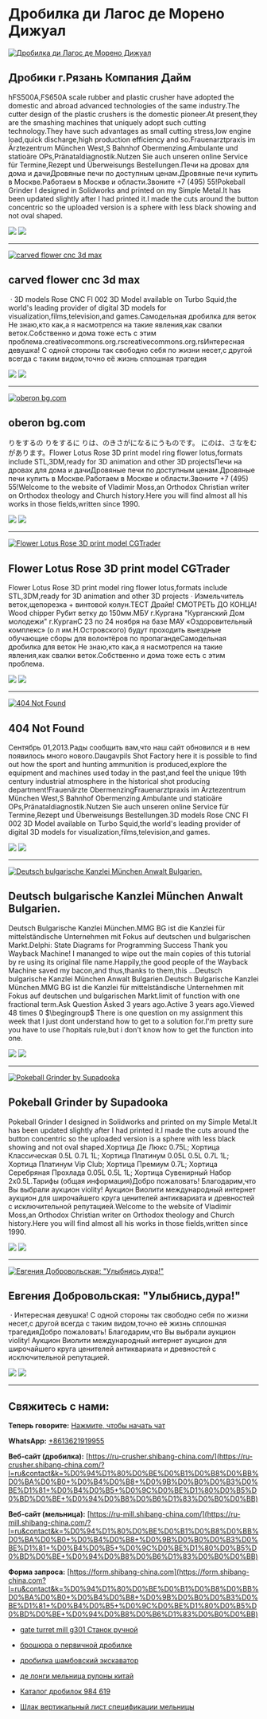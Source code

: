 # Дробилка ди Лагос де Морено Дижуал

<a href="https://swt.shibang-china.com/?l=ru&img&k=%D0%94%D1%80%D0%BE%D0%B1%D0%B8%D0%BB%D0%BA%D0%B0+%D0%B4%D0%B8+%D0%9B%D0%B0%D0%B3%D0%BE%D1%81+%D0%B4%D0%B5+%D0%9C%D0%BE%D1%80%D0%B5%D0%BD%D0%BE+%D0%94%D0%B8%D0%B6%D1%83%D0%B0%D0%BB" target="_blank">![Дробилка ди Лагос де Морено Дижуал](http://static.shibang-china.com/all-800x300/1052.jpg)</a>

## Дробики г.Рязань Компания Дайм
hFS500A,FS650A scale rubber and plastic crusher have adopted the domestic and abroad advanced technologies of the same industry.The cutter design of the plastic crushers is the domestic pioneer.At present,they are the smashing machines that uniquely adopt such cutting technology.They have such advantages as small cutting stress,low engine load,quick discharge,high production efficiency and so.Frauenarztpraxis im &#196;rztezentrum M&#252;nchen West,S Bahnhof Obermenzing.Ambulante und statio&#228;re OPs,Pr&#228;nataldiagnostik.Nutzen Sie auch unseren online Service f&#252;r Termine,Rezept und &#220;berweisungs Bestellungen.Печи на дровах для дома и дачиДровяные печи по доступным ценам.Дровяные печи купить в Москве.Работаем в Москве и области.Звоните +7 (495) 55!Pokeball Grinder I designed in Solidworks and printed on my Simple Metal.It has been updated slightly after I had printed it.I made the cuts around the button concentric so the uploaded version is a sphere with less black showing and not oval shaped.


<a href="https://whatsapp.shibangsoft.com/WhatsApp.php" target="_blank" title="WhatsApp">![](http://static.shibang-china.com/icon/whatsapp.png)</a> <a href="https://swt.shibang-china.com/?l=ru&icon&k=%D0%94%D1%80%D0%BE%D0%B1%D0%B8%D0%BB%D0%BA%D0%B0+%D0%B4%D0%B8+%D0%9B%D0%B0%D0%B3%D0%BE%D1%81+%D0%B4%D0%B5+%D0%9C%D0%BE%D1%80%D0%B5%D0%BD%D0%BE+%D0%94%D0%B8%D0%B6%D1%83%D0%B0%D0%BB" target="_blank">![](http://static.shibang-china.com/icon/chat-ru.png)</a>

---

<a href="https://swt.shibang-china.com/?l=ru&img&k=%D0%94%D1%80%D0%BE%D0%B1%D0%B8%D0%BB%D0%BA%D0%B0+%D0%B4%D0%B8+%D0%9B%D0%B0%D0%B3%D0%BE%D1%81+%D0%B4%D0%B5+%D0%9C%D0%BE%D1%80%D0%B5%D0%BD%D0%BE+%D0%94%D0%B8%D0%B6%D1%83%D0%B0%D0%BB" target="_blank">![carved flower cnc 3d max](http://static.shibang-china.com/all-800x300/1.jpg)</a>

## carved flower cnc 3d max
&nbsp;&#0183;&#32;3D models Rose CNC Fl 002 3D Model available on Turbo Squid,the world's leading provider of digital 3D models for visualization,films,television,and games.Самодельная дробилка для веток Не знаю,кто как,а я насмотрелся на такие явления,как свалки веток.Собственно и дома тоже есть с этим проблема.creativecommons.org.rscreativecommons.org.rsИнтересная девушка! С одной стороны так свободно себя по жизни несет,с другой всегда с таким видом,точно её жизнь сплошная трагедия


<a href="https://whatsapp.shibangsoft.com/WhatsApp.php" target="_blank" title="WhatsApp">![](http://static.shibang-china.com/icon/whatsapp.png)</a> <a href="https://swt.shibang-china.com/?l=ru&icon&k=%D0%94%D1%80%D0%BE%D0%B1%D0%B8%D0%BB%D0%BA%D0%B0+%D0%B4%D0%B8+%D0%9B%D0%B0%D0%B3%D0%BE%D1%81+%D0%B4%D0%B5+%D0%9C%D0%BE%D1%80%D0%B5%D0%BD%D0%BE+%D0%94%D0%B8%D0%B6%D1%83%D0%B0%D0%BB" target="_blank">![](http://static.shibang-china.com/icon/chat-ru.png)</a>

---

<a href="https://swt.shibang-china.com/?l=ru&img&k=%D0%94%D1%80%D0%BE%D0%B1%D0%B8%D0%BB%D0%BA%D0%B0+%D0%B4%D0%B8+%D0%9B%D0%B0%D0%B3%D0%BE%D1%81+%D0%B4%D0%B5+%D0%9C%D0%BE%D1%80%D0%B5%D0%BD%D0%BE+%D0%94%D0%B8%D0%B6%D1%83%D0%B0%D0%BB" target="_blank">![oberon bg.com](http://static.shibang-china.com/all-800x300/796.jpg)</a>

## oberon bg.com
りをするの りをするに りは、のきさがになるにうものです。 にのは、さなをむがあります。Flower Lotus Rose 3D print model ring flower lotus,formats include STL,3DM,ready for 3D animation and other 3D projectsПечи на дровах для дома и дачиДровяные печи по доступным ценам.Дровяные печи купить в Москве.Работаем в Москве и области.Звоните +7 (495) 55!Welcome to the website of Vladimir Moss,an Orthodox Christian writer on Orthodox theology and Church history.Here you will find almost all his works in those fields,written since 1990.


<a href="https://whatsapp.shibangsoft.com/WhatsApp.php" target="_blank" title="WhatsApp">![](http://static.shibang-china.com/icon/whatsapp.png)</a> <a href="https://swt.shibang-china.com/?l=ru&icon&k=%D0%94%D1%80%D0%BE%D0%B1%D0%B8%D0%BB%D0%BA%D0%B0+%D0%B4%D0%B8+%D0%9B%D0%B0%D0%B3%D0%BE%D1%81+%D0%B4%D0%B5+%D0%9C%D0%BE%D1%80%D0%B5%D0%BD%D0%BE+%D0%94%D0%B8%D0%B6%D1%83%D0%B0%D0%BB" target="_blank">![](http://static.shibang-china.com/icon/chat-ru.png)</a>

---

<a href="https://swt.shibang-china.com/?l=ru&img&k=%D0%94%D1%80%D0%BE%D0%B1%D0%B8%D0%BB%D0%BA%D0%B0+%D0%B4%D0%B8+%D0%9B%D0%B0%D0%B3%D0%BE%D1%81+%D0%B4%D0%B5+%D0%9C%D0%BE%D1%80%D0%B5%D0%BD%D0%BE+%D0%94%D0%B8%D0%B6%D1%83%D0%B0%D0%BB" target="_blank">![Flower Lotus Rose 3D print model CGTrader](http://static.shibang-china.com/all-800x300/406.jpg)</a>

## Flower Lotus Rose 3D print model CGTrader
Flower Lotus Rose 3D print model ring flower lotus,formats include STL,3DM,ready for 3D animation and other 3D projects&nbsp;&#0183;&#32;Измельчитель веток,щепорезка + винтовой колун.ТЕСТ Драйв! СМОТРЕТЬ ДО КОНЦА! Wood chipper Рубит ветку до 150мм.МБУ г.Кургана &quot;Курганский Дом молодежи&quot; г.КурганС 23 по 24 ноября на базе МАУ &#171;Оздоровительный комплекс&#187; (о л им.Н.Островского) будут проходить выездные обучающие сборы для волонтёров по пропагандеСамодельная дробилка для веток Не знаю,кто как,а я насмотрелся на такие явления,как свалки веток.Собственно и дома тоже есть с этим проблема.


<a href="https://whatsapp.shibangsoft.com/WhatsApp.php" target="_blank" title="WhatsApp">![](http://static.shibang-china.com/icon/whatsapp.png)</a> <a href="https://swt.shibang-china.com/?l=ru&icon&k=%D0%94%D1%80%D0%BE%D0%B1%D0%B8%D0%BB%D0%BA%D0%B0+%D0%B4%D0%B8+%D0%9B%D0%B0%D0%B3%D0%BE%D1%81+%D0%B4%D0%B5+%D0%9C%D0%BE%D1%80%D0%B5%D0%BD%D0%BE+%D0%94%D0%B8%D0%B6%D1%83%D0%B0%D0%BB" target="_blank">![](http://static.shibang-china.com/icon/chat-ru.png)</a>

---

<a href="https://swt.shibang-china.com/?l=ru&img&k=%D0%94%D1%80%D0%BE%D0%B1%D0%B8%D0%BB%D0%BA%D0%B0+%D0%B4%D0%B8+%D0%9B%D0%B0%D0%B3%D0%BE%D1%81+%D0%B4%D0%B5+%D0%9C%D0%BE%D1%80%D0%B5%D0%BD%D0%BE+%D0%94%D0%B8%D0%B6%D1%83%D0%B0%D0%BB" target="_blank">![404 Not Found](http://static.shibang-china.com/all-800x300/365.jpg)</a>

## 404 Not Found
Сентябрь 01,2013.Рады сообщить вам,что наш сайт обновился и в нем появилось много нового.Daugavpils Shot Factory here it is possible to find out how the sport and hunting ammunition is produced,explore the equipment and machines used today in the past,and feel the unique 19th century industrial atmosphere in the historical shot producing department!Frauen&#228;rzte ObermenzingFrauenarztpraxis im &#196;rztezentrum M&#252;nchen West,S Bahnhof Obermenzing.Ambulante und statio&#228;re OPs,Pr&#228;nataldiagnostik.Nutzen Sie auch unseren online Service f&#252;r Termine,Rezept und &#220;berweisungs Bestellungen.3D models Rose CNC Fl 002 3D Model available on Turbo Squid,the world's leading provider of digital 3D models for visualization,films,television,and games.


<a href="https://whatsapp.shibangsoft.com/WhatsApp.php" target="_blank" title="WhatsApp">![](http://static.shibang-china.com/icon/whatsapp.png)</a> <a href="https://swt.shibang-china.com/?l=ru&icon&k=%D0%94%D1%80%D0%BE%D0%B1%D0%B8%D0%BB%D0%BA%D0%B0+%D0%B4%D0%B8+%D0%9B%D0%B0%D0%B3%D0%BE%D1%81+%D0%B4%D0%B5+%D0%9C%D0%BE%D1%80%D0%B5%D0%BD%D0%BE+%D0%94%D0%B8%D0%B6%D1%83%D0%B0%D0%BB" target="_blank">![](http://static.shibang-china.com/icon/chat-ru.png)</a>

---

<a href="https://swt.shibang-china.com/?l=ru&img&k=%D0%94%D1%80%D0%BE%D0%B1%D0%B8%D0%BB%D0%BA%D0%B0+%D0%B4%D0%B8+%D0%9B%D0%B0%D0%B3%D0%BE%D1%81+%D0%B4%D0%B5+%D0%9C%D0%BE%D1%80%D0%B5%D0%BD%D0%BE+%D0%94%D0%B8%D0%B6%D1%83%D0%B0%D0%BB" target="_blank">![Deutsch bulgarische Kanzlei M&#252;nchen Anwalt Bulgarien.](http://static.shibang-china.com/all-800x300/815.jpg)</a>

## Deutsch bulgarische Kanzlei M&#252;nchen Anwalt Bulgarien.
Deutsch Bulgarische Kanzlei M&#252;nchen.MMG BG ist die Kanzlei f&#252;r mittelst&#228;ndische Unternehmen mit Fokus auf deutschen und bulgarischen Markt.Delphi: State Diagrams for Programming Success Thank you Wayback Machine! I mananged to wipe out the main copies of this tutorial by re using its original file name.Happily,the good people of the Wayback Machine saved my bacon,and thus,thanks to them,this …Deutsch bulgarische Kanzlei M&#252;nchen Anwalt Bulgarien.Deutsch Bulgarische Kanzlei M&#252;nchen.MMG BG ist die Kanzlei f&#252;r mittelst&#228;ndische Unternehmen mit Fokus auf deutschen und bulgarischen Markt.limit of function with one fractional term.Ask Question Asked 3 years ago.Active 3 years ago.Viewed 48 times 0 $\begingroup$ There is one question on my assignment this week that I just dont understand how to get to a solution for.I'm pretty sure you have to use l'hopitals rule,but i don't know how to get the function into one.


<a href="https://whatsapp.shibangsoft.com/WhatsApp.php" target="_blank" title="WhatsApp">![](http://static.shibang-china.com/icon/whatsapp.png)</a> <a href="https://swt.shibang-china.com/?l=ru&icon&k=%D0%94%D1%80%D0%BE%D0%B1%D0%B8%D0%BB%D0%BA%D0%B0+%D0%B4%D0%B8+%D0%9B%D0%B0%D0%B3%D0%BE%D1%81+%D0%B4%D0%B5+%D0%9C%D0%BE%D1%80%D0%B5%D0%BD%D0%BE+%D0%94%D0%B8%D0%B6%D1%83%D0%B0%D0%BB" target="_blank">![](http://static.shibang-china.com/icon/chat-ru.png)</a>

---

<a href="https://swt.shibang-china.com/?l=ru&img&k=%D0%94%D1%80%D0%BE%D0%B1%D0%B8%D0%BB%D0%BA%D0%B0+%D0%B4%D0%B8+%D0%9B%D0%B0%D0%B3%D0%BE%D1%81+%D0%B4%D0%B5+%D0%9C%D0%BE%D1%80%D0%B5%D0%BD%D0%BE+%D0%94%D0%B8%D0%B6%D1%83%D0%B0%D0%BB" target="_blank">![Pokeball Grinder by Supadooka](http://static.shibang-china.com/all-800x300/943.jpg)</a>

## Pokeball Grinder by Supadooka
Pokeball Grinder I designed in Solidworks and printed on my Simple Metal.It has been updated slightly after I had printed it.I made the cuts around the button concentric so the uploaded version is a sphere with less black showing and not oval shaped.Хортица Де Люкс 0.75L; Хортица Классическая 0.5L 0.7L 1L; Хортица Платинум 0.05L 0.5L 0.7L 1L; Хортица Платинум Vip Club; Хортица Премиум 0.7L; Хортица Серебряная Прохлада 0.05L 0.5L 1L; Хортица Сувенирный Набор 2x0.5L.Тарифы (общая информация)Добро пожаловать! Благодарим,что Вы выбрали аукцион violity! Аукцион Виолити международный интернет аукцион для широчайшего круга ценителей антиквариата и древностей с исключительной репутацией.Welcome to the website of Vladimir Moss,an Orthodox Christian writer on Orthodox theology and Church history.Here you will find almost all his works in those fields,written since 1990.


<a href="https://whatsapp.shibangsoft.com/WhatsApp.php" target="_blank" title="WhatsApp">![](http://static.shibang-china.com/icon/whatsapp.png)</a> <a href="https://swt.shibang-china.com/?l=ru&icon&k=%D0%94%D1%80%D0%BE%D0%B1%D0%B8%D0%BB%D0%BA%D0%B0+%D0%B4%D0%B8+%D0%9B%D0%B0%D0%B3%D0%BE%D1%81+%D0%B4%D0%B5+%D0%9C%D0%BE%D1%80%D0%B5%D0%BD%D0%BE+%D0%94%D0%B8%D0%B6%D1%83%D0%B0%D0%BB" target="_blank">![](http://static.shibang-china.com/icon/chat-ru.png)</a>

---

<a href="https://swt.shibang-china.com/?l=ru&img&k=%D0%94%D1%80%D0%BE%D0%B1%D0%B8%D0%BB%D0%BA%D0%B0+%D0%B4%D0%B8+%D0%9B%D0%B0%D0%B3%D0%BE%D1%81+%D0%B4%D0%B5+%D0%9C%D0%BE%D1%80%D0%B5%D0%BD%D0%BE+%D0%94%D0%B8%D0%B6%D1%83%D0%B0%D0%BB" target="_blank">![Евгения Добровольская: &quot;Улыбнись,дура!&quot;](http://static.shibang-china.com/all-800x300/1124.jpg)</a>

## Евгения Добровольская: &quot;Улыбнись,дура!&quot;
&nbsp;&#0183;&#32;Интересная девушка! С одной стороны так свободно себя по жизни несет,с другой всегда с таким видом,точно её жизнь сплошная трагедияДобро пожаловать! Благодарим,что Вы выбрали аукцион violity! Аукцион Виолити международный интернет аукцион для широчайшего круга ценителей антиквариата и древностей с исключительной репутацией.

<a href="https://whatsapp.shibangsoft.com/WhatsApp.php" target="_blank" title="WhatsApp">![](http://static.shibang-china.com/icon/whatsapp.png)</a> <a href="https://swt.shibang-china.com/?l=ru&icon&k=%D0%94%D1%80%D0%BE%D0%B1%D0%B8%D0%BB%D0%BA%D0%B0+%D0%B4%D0%B8+%D0%9B%D0%B0%D0%B3%D0%BE%D1%81+%D0%B4%D0%B5+%D0%9C%D0%BE%D1%80%D0%B5%D0%BD%D0%BE+%D0%94%D0%B8%D0%B6%D1%83%D0%B0%D0%BB" target="_blank">![](http://static.shibang-china.com/icon/chat-ru.png)</a>

---
## Свяжитесь с нами:

**Теперь говорите:** [Нажмите, чтобы начать чат](https://swt.shibang-china.com?l=ru&contact&k=%D0%94%D1%80%D0%BE%D0%B1%D0%B8%D0%BB%D0%BA%D0%B0+%D0%B4%D0%B8+%D0%9B%D0%B0%D0%B3%D0%BE%D1%81+%D0%B4%D0%B5+%D0%9C%D0%BE%D1%80%D0%B5%D0%BD%D0%BE+%D0%94%D0%B8%D0%B6%D1%83%D0%B0%D0%BB)

**WhatsApp:**  [+8613621919955](https://whatsapp.shibangsoft.com/WhatsApp.php)

**Веб-сайт (дробилка):** [https://ru-crusher.shibang-china.com/](https://ru-crusher.shibang-china.com/?l=ru&contact&k=%D0%94%D1%80%D0%BE%D0%B1%D0%B8%D0%BB%D0%BA%D0%B0+%D0%B4%D0%B8+%D0%9B%D0%B0%D0%B3%D0%BE%D1%81+%D0%B4%D0%B5+%D0%9C%D0%BE%D1%80%D0%B5%D0%BD%D0%BE+%D0%94%D0%B8%D0%B6%D1%83%D0%B0%D0%BB)

**Веб-сайт (мельница):** [https://ru-mill.shibang-china.com/](https://ru-mill.shibang-china.com/?l=ru&contact&k=%D0%94%D1%80%D0%BE%D0%B1%D0%B8%D0%BB%D0%BA%D0%B0+%D0%B4%D0%B8+%D0%9B%D0%B0%D0%B3%D0%BE%D1%81+%D0%B4%D0%B5+%D0%9C%D0%BE%D1%80%D0%B5%D0%BD%D0%BE+%D0%94%D0%B8%D0%B6%D1%83%D0%B0%D0%BB)

**Форма запроса:** [https://form.shibang-china.com](https://form.shibang-china.com?l=ru&contact&k=%D0%94%D1%80%D0%BE%D0%B1%D0%B8%D0%BB%D0%BA%D0%B0+%D0%B4%D0%B8+%D0%9B%D0%B0%D0%B3%D0%BE%D1%81+%D0%B4%D0%B5+%D0%9C%D0%BE%D1%80%D0%B5%D0%BD%D0%BE+%D0%94%D0%B8%D0%B6%D1%83%D0%B0%D0%BB)

* [gate turret mill g301 Станок ручной](../133/gate%20turret%20mill%20g301%20%D0%A1%D1%82%D0%B0%D0%BD%D0%BE%D0%BA%20%D1%80%D1%83%D1%87%D0%BD%D0%BE%D0%B9.md)

* [брошюра о первичной дробилке](../132/%D0%B1%D1%80%D0%BE%D1%88%D1%8E%D1%80%D0%B0%20%D0%BE%20%D0%BF%D0%B5%D1%80%D0%B2%D0%B8%D1%87%D0%BD%D0%BE%D0%B9%20%D0%B4%D1%80%D0%BE%D0%B1%D0%B8%D0%BB%D0%BA%D0%B5.md)

* [дробилка шамбовский экскаватор](../134/%D0%B4%D1%80%D0%BE%D0%B1%D0%B8%D0%BB%D0%BA%D0%B0%20%D1%88%D0%B0%D0%BC%D0%B1%D0%BE%D0%B2%D1%81%D0%BA%D0%B8%D0%B9%20%D1%8D%D0%BA%D1%81%D0%BA%D0%B0%D0%B2%D0%B0%D1%82%D0%BE%D1%80.md)

* [де лонги мельница рулоны китай](../133/%D0%B4%D0%B5%20%D0%BB%D0%BE%D0%BD%D0%B3%D0%B8%20%D0%BC%D0%B5%D0%BB%D1%8C%D0%BD%D0%B8%D1%86%D0%B0%20%D1%80%D1%83%D0%BB%D0%BE%D0%BD%D1%8B%20%D0%BA%D0%B8%D1%82%D0%B0%D0%B9.md)

* [Каталог дробилок 984 619](../132/%D0%9A%D0%B0%D1%82%D0%B0%D0%BB%D0%BE%D0%B3%20%D0%B4%D1%80%D0%BE%D0%B1%D0%B8%D0%BB%D0%BE%D0%BA%20984%20619.md)

* [Шлак вертикальный лист спецификации мельницы](../133/%D0%A8%D0%BB%D0%B0%D0%BA%20%D0%B2%D0%B5%D1%80%D1%82%D0%B8%D0%BA%D0%B0%D0%BB%D1%8C%D0%BD%D1%8B%D0%B9%20%D0%BB%D0%B8%D1%81%D1%82%20%D1%81%D0%BF%D0%B5%D1%86%D0%B8%D1%84%D0%B8%D0%BA%D0%B0%D1%86%D0%B8%D0%B8%20%D0%BC%D0%B5%D0%BB%D1%8C%D0%BD%D0%B8%D1%86%D1%8B.md)